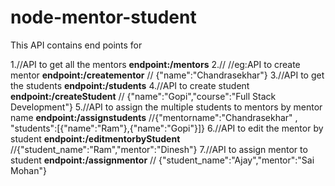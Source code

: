# node-mentor-student

This API contains end points for 

1.//API to get all the mentors **endpoint:/mentors**
2.// //eg:API to create mentor **endpoint:/creatementor**
// {"name":"Chandrasekhar"}
3.//API to get the students **endpoint:/students**
4.//API to create student **endpoint:/createStudent**
// {"name":"Gopi","course":"Full Stack Development"}
5.//API to assign the  multiple students to mentors by mentor name **endpoint:/assignstudents**
//{"mentorname":"Chandrasekhar" , "students":[{"name":"Ram"},{"name":"Gopi"}]}
6.//API to edit the mentor by student **endpoint:/editmentorbyStudent**
//{"student_name":"Ram","mentor":"Dinesh"}
7.//API to assign mentor to student **endpoint:/assignmentor**
// {"student_name":"Ajay","mentor":"Sai Mohan"}
